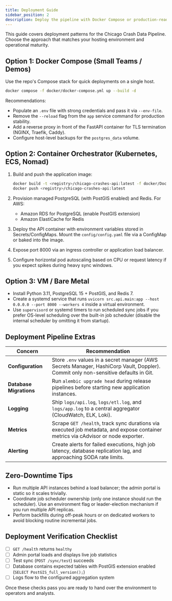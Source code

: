 ```yaml
---
title: Deployment Guide
sidebar_position: 2
description: Deploy the pipeline with Docker Compose or production-ready infrastructure.
---
```


This guide covers deployment patterns for the Chicago Crash Data Pipeline. Choose the approach that matches your hosting environment and operational maturity.

## Option 1: Docker Compose (Small Teams / Demos)

Use the repo's Compose stack for quick deployments on a single host.

```bash
docker compose -f docker/docker-compose.yml up --build -d
```

Recommendations:

- Populate an `.env` file with strong credentials and pass it via `--env-file`.
- Remove the `--reload` flag from the `app` service command for production stability.
- Add a reverse proxy in front of the FastAPI container for TLS termination (NGINX, Traefik, Caddy).
- Configure host-level backups for the `postgres_data` volume.

## Option 2: Container Orchestrator (Kubernetes, ECS, Nomad)

1. Build and push the application image:

   ```bash
   docker build -t <registry>/chicago-crashes-api:latest -f docker/Dockerfile .
   docker push <registry>/chicago-crashes-api:latest
   ```

2. Provision managed PostgreSQL (with PostGIS enabled) and Redis. For AWS:
   - Amazon RDS for PostgreSQL (enable PostGIS extension)
   - Amazon ElastiCache for Redis

3. Deploy the API container with environment variables stored in Secrets/ConfigMaps. Mount the `config/config.yaml` file via a ConfigMap or baked into the image.

4. Expose port 8000 via an ingress controller or application load balancer.

5. Configure horizontal pod autoscaling based on CPU or request latency if you expect spikes during heavy sync windows.

## Option 3: VM / Bare Metal

- Install Python 3.11, PostgreSQL 15 + PostGIS, and Redis 7.
- Create a systemd service that runs `uvicorn src.api.main:app --host 0.0.0.0 --port 8000 --workers 4` inside a virtual environment.
- Use `supervisord` or systemd timers to run scheduled sync jobs if you prefer OS-level scheduling over the built-in job scheduler (disable the internal scheduler by omitting it from startup).

## Deployment Pipeline Extras

| Concern | Recommendation |
| --- | --- |
| **Configuration** | Store `.env` values in a secret manager (AWS Secrets Manager, HashiCorp Vault, Doppler). Commit only non-sensitive defaults in Git. |
| **Database Migrations** | Run `alembic upgrade head` during release pipelines before starting new application instances. |
| **Logging** | Ship `logs/api.log`, `logs/etl.log`, and `logs/app.log` to a central aggregator (CloudWatch, ELK, Loki). |
| **Metrics** | Scrape `GET /health`, track sync durations via executed job metadata, and expose container metrics via cAdvisor or node exporter. |
| **Alerting** | Create alerts for failed executions, high job latency, database replication lag, and approaching SODA rate limits. |

## Zero-Downtime Tips

- Run multiple API instances behind a load balancer; the admin portal is static so it scales trivially.
- Coordinate job scheduler ownership (only one instance should run the scheduler). Use an environment flag or leader-election mechanism if you run multiple API replicas.
- Perform backfills during off-peak hours or on dedicated workers to avoid blocking routine incremental jobs.

## Deployment Verification Checklist

- [ ] `GET /health` returns `healthy`
- [ ] Admin portal loads and displays live job statistics
- [ ] Test sync (`POST /sync/test`) succeeds
- [ ] Database contains expected tables with PostGIS extension enabled (`SELECT PostGIS_full_version();`)
- [ ] Logs flow to the configured aggregation system

Once these checks pass you are ready to hand over the environment to operators and analysts.

